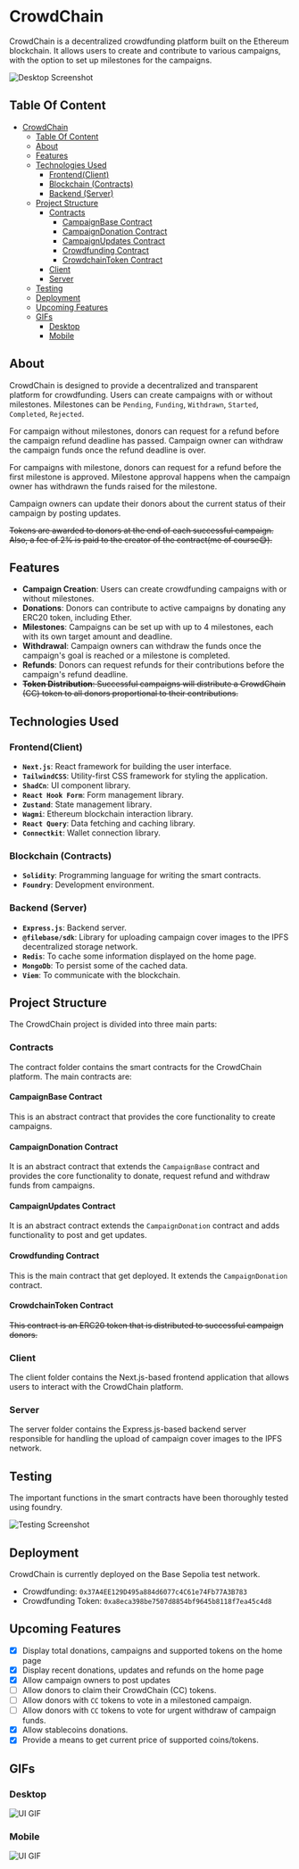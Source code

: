 # CrowdChain

CrowdChain is a decentralized crowdfunding platform built on the Ethereum blockchain. It allows users to create and contribute to various campaigns, with the option to set up milestones for the campaigns.

![Desktop Screenshot](images/desktop.png)

## Table Of Content

- [CrowdChain](#crowdchain)
  - [Table Of Content](#table-of-content)
  - [About](#about)
  - [Features](#features)
  - [Technologies Used](#technologies-used)
    - [Frontend(Client)](#frontendclient)
    - [Blockchain (Contracts)](#blockchain-contracts)
    - [Backend (Server)](#backend-server)
  - [Project Structure](#project-structure)
    - [Contracts](#contracts)
      - [CampaignBase Contract](#campaignbase-contract)
      - [CampaignDonation Contract](#campaigndonation-contract)
      - [CampaignUpdates Contract](#campaignupdates-contract)
      - [Crowdfunding Contract](#crowdfunding-contract)
      - [CrowdchainToken Contract](#crowdchaintoken-contract)
    - [Client](#client)
    - [Server](#server)
  - [Testing](#testing)
  - [Deployment](#deployment)
  - [Upcoming Features](#upcoming-features)
  - [GIFs](#gifs)
    - [Desktop](#desktop)
    - [Mobile](#mobile)

## About

CrowdChain is designed to provide a decentralized and transparent platform for crowdfunding. Users can create campaigns with or without milestones. Milestones can be `Pending`, `Funding`, `Withdrawn`, `Started`, `Completed`, `Rejected`.

For campaign without milestones, donors can request for a refund before the campaign refund deadline has passed. Campaign owner can withdraw the campaign funds once the refund deadline is over.

For campaigns with milestone, donors can request for a refund before the first milestone is approved. Milestone approval happens when the campaign owner has withdrawn the funds raised for the milestone.

Campaign owners can update their donors about the current status of their campaign by posting updates.

~~Tokens are awarded to donors at the end of each successful campaign. Also, a fee of 2% is paid to the creator of the contract(me of course😅).~~

## Features

- **Campaign Creation**: Users can create crowdfunding campaigns with or without milestones.
- **Donations**: Donors can contribute to active campaigns by donating any ERC20 token, including Ether.
- **Milestones**: Campaigns can be set up with up to 4 milestones, each with its own target amount and deadline.
- **Withdrawal**: Campaign owners can withdraw the funds once the campaign's goal is reached or a milestone is completed.
- **Refunds**: Donors can request refunds for their contributions before the campaign's refund deadline.
- ~~**Token Distribution**: Successful campaigns will distribute a CrowdChain (CC) token to all donors proportional to their contributions.~~

## Technologies Used

### Frontend(Client)

- **`Next.js`**: React framework for building the user interface.
- **`TailwindCSS`**: Utility-first CSS framework for styling the application.
- **`ShadCn`**: UI component library.
- **`React Hook Form`**: Form management library.
- **`Zustand`**: State management library.
- **`Wagmi`**: Ethereum blockchain interaction library.
- **`React Query`**: Data fetching and caching library.
- **`Connectkit`**: Wallet connection library.

### Blockchain (Contracts)

- **`Solidity`**: Programming language for writing the smart contracts.
- **`Foundry`**: Development environment.

### Backend (Server)

- **`Express.js`**: Backend server.
- **`@filebase/sdk`**: Library for uploading campaign cover images to the IPFS decentralized storage network.
- **`Redis`**: To cache some information displayed on the home page.
- **`MongoDb`**: To persist some of the cached data.
- **`Viem`**: To communicate with the blockchain.

## Project Structure

The CrowdChain project is divided into three main parts:

### Contracts

The contract folder contains the smart contracts for the CrowdChain platform. The main contracts are:

#### CampaignBase Contract

This is an abstract contract that provides the core functionality to create campaigns.

#### CampaignDonation Contract

It is an abstract contract that extends the `CampaignBase` contract and provides the core functionality to donate, request refund and withdraw funds from campaigns.

#### CampaignUpdates Contract

It is an abstract contract extends the `CampaignDonation` contract and adds functionality to post and get updates.

#### Crowdfunding Contract

This is the main contract that get deployed. It extends the `CampaignDonation` contract.

#### CrowdchainToken Contract

~~This contract is an ERC20 token that is distributed to successful campaign donors.~~

### Client

The client folder contains the Next.js-based frontend application that allows users to interact with the CrowdChain platform.

### Server

The server folder contains the Express.js-based backend server responsible for handling the upload of campaign cover images to the IPFS network.

## Testing

The important functions in the smart contracts have been thoroughly tested using foundry.

![Testing Screenshot](images/test.png)

## Deployment

CrowdChain is currently deployed on the Base Sepolia test network.

- Crowdfunding: `0x37A4EE129D495a884d6077c4C61e74Fb77A3B783`
- Crowdfunding Token: `0xa8eca398be7507d8854bf9645b8118f7ea45c4d8`

## Upcoming Features

- [x] Display total donations, campaigns and supported tokens on the home page
- [x] Display recent donations, updates and refunds on the home page
- [x] Allow campaign owners to post updates
- [ ] Allow donors to claim their CrowdChain (CC) tokens.
- [ ] Allow donors with `CC` tokens to vote in a milestoned campaign.
- [ ] Allow donors with `CC` tokens to vote for urgent withdraw of campaign funds.
- [x] Allow stablecoins donations.
- [x] Provide a means to get current price of supported coins/tokens.

## GIFs

### Desktop

![UI GIF](images/dektop.gif)

### Mobile

![UI GIF](images/mobile.gif)
